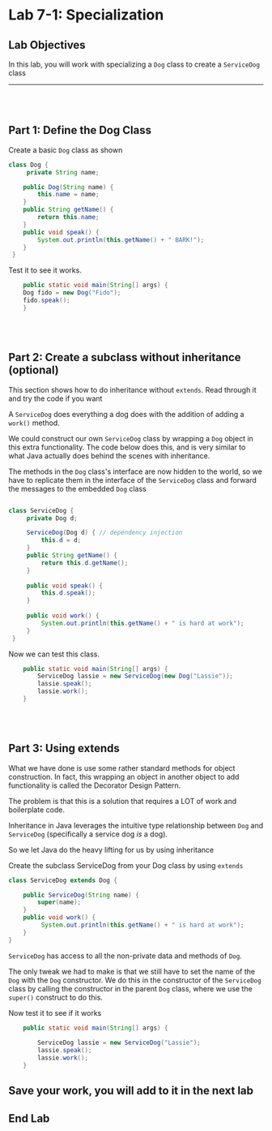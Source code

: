 # Lab 7-1: Specialization 



## Lab Objectives

In this lab, you will work with specializing a `Dog` class to create a `ServiceDog` class

---
<br/>
<br/>

## Part 1: Define the Dog Class

Create a basic `Dog` class as shown

```java
class Dog {
	 private String name;

	public Dog(String name) {
		this.name = name;
	}
	public String getName() {
		return this.name;
	}
	public void speak() {
		System.out.println(this.getName() + " BARK!");
	}
 }
```

Test it to see it works.

```java
	public static void main(String[] args) {
	Dog fido = new Dog("Fido");
	fido.speak();
	}
```
<br/>
<br/>

## Part 2: Create a subclass without inheritance (optional)

This section shows how to do inheritance without `extends`. Read through it and try the code if you want

A `ServiceDog` does everything a dog does with the addition of adding a `work()` method.

We could construct our own `ServiceDog` class by wrapping a `Dog` object in this extra functionality. The code below does this, and is very similar to what Java actually does behind the scenes with inheritance.

The methods in the `Dog` class's interface are now hidden to the world, so we have to replicate them in the interface of the `ServiceDog` class and forward the messages to the embedded `Dog` class

```java 

class ServiceDog {
	 private Dog d;

	 ServiceDog(Dog d) { // dependency injection
		 this.d = d;
	 }
	 public String getName() {
		 return this.d.getName();
	 }
	 
	 public void speak() {
		 this.d.speak();
     } 
     	 
	 public void work() {
		 System.out.println(this.getName() + " is hard at work");
	 }
 }
```
Now we can test this class.

```java
	public static void main(String[] args) {
		ServiceDog lassie = new ServiceDog(new Dog("Lassie"));
		lassie.speak();
		lassie.work();
	}
```
<br/>
<br/>

## Part 3: Using extends

What we have done is use some rather standard methods for object construction. In fact, this wrapping an object in another object to add functionality is called the Decorator Design Pattern.

The problem is that this is a solution that requires a LOT of work and boilerplate code.

Inheritance in Java leverages the intuitive type relationship between `Dog` and `ServiceDog` (specifically a service dog _is_ a dog).

So we let Java do the heavy lifting for us by using inheritance

Create the subclass ServiceDog from your Dog class by using `extends`

```java
class ServiceDog extends Dog {

	public ServiceDog(String name) {
		super(name);
	}
	public void work() {
		 System.out.println(this.getName() + " is hard at work");
	}
}
```

`ServiceDog` has access to all the non-private data and methods of `Dog`.

The only tweak we had to make is that we still have to set the name of the `Dog` with the `Dog` constructor. We do this in the constructor of the `ServiceDog` class by calling the constructor in the parent `Dog` class, where we use the `super()` construct to do this.

Now test it to see if it works

```java
	public static void main(String[] args) {
		
		ServiceDog lassie = new ServiceDog("Lassie");
		lassie.speak();
		lassie.work();
	}
```
**Save your work, you will add to it in the next lab**
---

## End Lab
